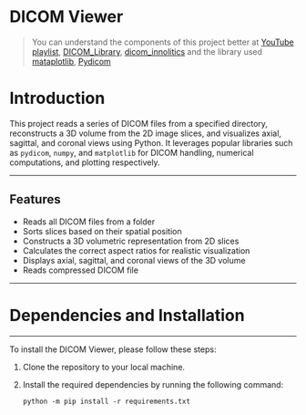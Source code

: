 # DICOM Viewer

> You can understand the components of this project better at [YouTube playlist](https://www.youtube.com/watch?v=hWwAFNmPZFQ&list=PLEJnINKHyZIDRbBzm9RaH4yEkTLjmPOZr), [DICOM_Library](https://www.dicomlibrary.com/dicom/transfer-syntax), [dicom_innolitics](https://dicom.innolitics.com/ciods)
> and the library used [mataplotlib](https://matplotlib.org/stable/users/explain/quick_start.html), [Pydicom](https://pydicom.github.io/pydicom/stable/auto_examples/index.html)

# Introduction
This project reads a series of DICOM files from a specified directory, reconstructs a 3D volume from the 2D image slices, and visualizes axial, sagittal, and coronal views using Python. It leverages popular libraries such as `pydicom`, `numpy`, and `matplotlib` for DICOM handling, numerical computations, and plotting respectively.

---

## Features

- Reads all DICOM files from a folder
- Sorts slices based on their spatial position
- Constructs a 3D volumetric representation from 2D slices
- Calculates the correct aspect ratios for realistic visualization
- Displays axial, sagittal, and coronal views of the 3D volume
- Reads compressed DICOM file

---

# Dependencies and Installation
----------------------------
To install the DICOM Viewer, please follow these steps:

1. Clone the repository to your local machine.

2. Install the required dependencies by running the following command:
   ```
   python -m pip install -r requirements.txt

   ```
